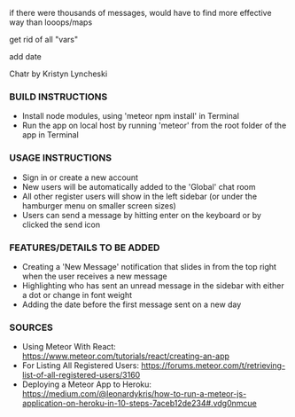 
if there were thousands of messages, would have to find more effective way than looops/maps



get rid of all "vars"


add date



Chatr
by Kristyn Lyncheski

### BUILD INSTRUCTIONS
- Install node modules, using 'meteor npm install' in Terminal
- Run the app on local host by running 'meteor' from the root folder of the app in Terminal

### USAGE INSTRUCTIONS
- Sign in or create a new account
- New users will be automatically added to the 'Global' chat room
- All other register users will show in the left sidebar (or under the hamburger menu on smaller screen sizes)
- Users can send a message by hitting enter on the keyboard or by clicked the send icon

### FEATURES/DETAILS TO BE ADDED
- Creating a 'New Message' notification that slides in from the top right when the user receives a new message
- Highlighting who has sent an unread message in the sidebar with either a dot or change in font weight
- Adding the date before the first message sent on a new day

### SOURCES
- Using Meteor With React: https://www.meteor.com/tutorials/react/creating-an-app
- For Listing All Registered Users: https://forums.meteor.com/t/retrieving-list-of-all-registered-users/3160
- Deploying a Meteor App to Heroku: https://medium.com/@leonardykris/how-to-run-a-meteor-js-application-on-heroku-in-10-steps-7aceb12de234#.vdg0nmcue
